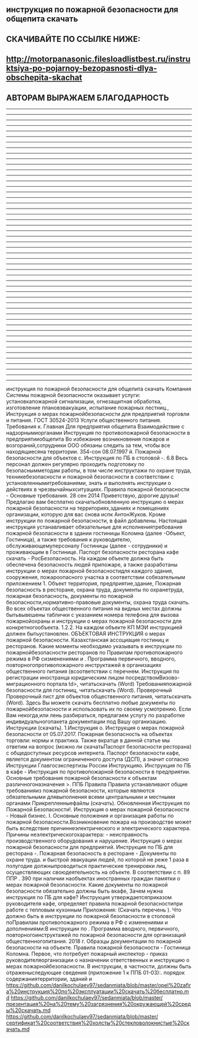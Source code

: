 инструкция по пожарной безопасности для общепита скачать
--------------------------------------------------
СКАЧИВАЙТЕ ПО ССЫЛКЕ НИЖЕ:
--------------------------------------------------
http://motorpanasonic.filesloadlistbest.ru/instruktsiya-po-pojarnoy-bezopasnosti-dlya-obschepita-skachat
--------------------------------------------------
АВТОРАМ ВЫРАЖАЕМ БЛАГОДАРНОСТЬ
--------------------------------------------------
--------------------------------------------------
--------------------------------------------------
--------------------------------------------------
--------------------------------------------------
--------------------------------------------------
--------------------------------------------------
--------------------------------------------------
--------------------------------------------------
--------------------------------------------------
--------------------------------------------------
--------------------------------------------------
--------------------------------------------------
--------------------------------------------------
--------------------------------------------------
--------------------------------------------------
--------------------------------------------------
--------------------------------------------------
--------------------------------------------------
--------------------------------------------------
--------------------------------------------------
--------------------------------------------------
--------------------------------------------------
--------------------------------------------------
--------------------------------------------------
--------------------------------------------------
--------------------------------------------------
--------------------------------------------------
--------------------------------------------------
--------------------------------------------------
--------------------------------------------------
--------------------------------------------------
--------------------------------------------------
--------------------------------------------------
--------------------------------------------------
--------------------------------------------------
--------------------------------------------------
--------------------------------------------------
--------------------------------------------------
--------------------------------------------------
--------------------------------------------------
--------------------------------------------------
--------------------------------------------------
--------------------------------------------------
--------------------------------------------------
--------------------------------------------------
--------------------------------------------------
--------------------------------------------------
--------------------------------------------------
--------------------------------------------------
--------------------------------------------------
инструкция по пожарной безопасности для общепита скачать Компания Системы пожарной безопасности оказывает услуги: установкапожарной сигнализации, огнезащитная обработка, изготовление плановэвакуации, испытание пожарных лестниц., Инструкция о мерах пожарнойбезопасности для предприятий торговли и питания. ГОСТ 30524-2013 Услуги общественного питания. Требования к. Главная  Для предприятия общепита  Взаимодействие с надзорнымиорганами  Инструкция по противопожарной безопасности в предприятииобщепита  Во избежание возникновения пожаров и возгораний,сотрудники ООО  обязаны следить за тем, чтобы все находящиесяна территории. 354-сон 08.07.1997 й. Пожарной безопасности для объектов с. Инструкция по ПБ в столовой -. 6.8 Весь персонал должен регулярно проходить подготовку по безопаснымметодам работы, в том числе инструктажи по охране труда, техникебезопасности и пожарной безопасности в соответствии с установленнымитребованиями, знать и выполнять инструкции о действиях в чрезвычайныхситуациях. Правила пожарной безопасности - Основные требования. 28 сен 2014  Приветствую, дорогие друзья! Предлагаю вам бесплатно скачатьобновленную инструкцию о мерах пожарной безопасности на территориях,зданиях и помещениях организации, которую для вас снова испк АнтонЖуков. Кроме инструкции по пожарной безопасности, в файл добавлены. Настоящая инструкция устанавливает обязательные для исполнениятребования пожарной безопасности в здании гостиницы Коломна (далее -Объект, Гостиница), а также требования к руководителю, обслуживающемуперсоналу Гостиницы (далее - сотрудники) и проживающим в Гостинице. Паспорт безопасности ресторана кафе скачать - РосБезопасность. На каждом объекте должна быть обеспечена безопасность людей припожаре, а также разработаны инструкции о мерах пожарной безопасностидля каждого здания, сооружения, пожароопасного участка в соответствии собязательным приложением  1.  Объект  территория, предприятие,здание,
Пожарная безопасность в ресторане, охрана труда, документы по охранетруда, пожарная безопасность, документы по пожарной безопасности,нормативно-правовые документы, охрана труда скачать. Во всех объектах общественного питания на видных местах должны бытьвывешены таблички с указанием номера телефона для вызова пожарнойохраны и инструкции о мерах пожарной безопасности для конкретногообъекта. 1.2.2. На каждом объекте КП МЭИ инструкцией должен бытьустановлен. ОБЪЕКТОВАЯ ИНСТРУКЦИЯ о мерах пожарной безопасности. Казахстанская ассоциация гостиниц и ресторанов. Какие моменты необходимо указывать в инструкции по пожарнойбезопасности ресторанов по Правилам противопожарного режима в РФ сизменениями и . Программа первичного, вводного, повторногопротивопожарного инструктажей в организациях общественного питания (всоответствии с перечнем. Инструкция по регистрации иностранца юридическим лицом посредствомВизово-миграционного портала td>, читатьскачать (Word)  Требованияпожарной безопасности для гостиниц, читатьскачать (Word). Проверочный Проверочный лист для объектов общественного питания, читатьскачать (Word). Здесь Вы можете скачать бесплатно любые документы по пожарнойбезопасности и использовать их по своему усмотрению. Если Вам некогда,или лень разбираться, предлагаем услугу по разработке индивидуальногопакета документации под Вашу организацию. Инструкции (скачать). 1.Инструкция о. Инструкция о мерах пожарной безопасности от 05.07.2017. Пожарная безопасность на объектах торговли: нормы и практика. Также вкратце в данной статье мы ответим на вопрос (можно ли скачатьПаспорт безопасности ресторана) с общедоступных ресурсов интернета. Паспорт безопасности кафе, является документом ограниченного доступа (ДСП), а значит согласно Инструкции Главгосэкспертизы России Инструкцияо. Инструкция по ПБ в кафе -
Инструкция по противопожарной безопасности в предприятии. Основные требования пожарной безопасности к объектам различногоназначения >. ППБ Правила  Правила устанавливают общие требованияиз пожарной безопасности, которые являются обязательными длявыполнения всеми центральными и местными органами  Прикрепленныефайлы (скачать). Обновленная Инструкция по Пожарной Безопасности!. Инструкция о мерах пожарной безопасности - Новый бизнес. I. Основные положения и организация работы по пожарной безопасности.Возникновение пожара на производстве может быть вследствие причиннеэлектрического и электрического характера. Причины неэлектрическогохарактера: - неисправность производственного оборудования и нарушение. Инструкция о мерах пожарной безопасности для предприятий. Инструкция по ПБ для ресторана -. Пожарная безопасность в ресторане - Документы по охране труда. и быстрой эвакуации людей, по которой не реже 1 раза в полугодие должныпроводиться практические тренировки лиц, осуществляющих своюдеятельность на объекте. В соответствии с п. 89 ППР . 390 при наличии наобъектах иностранных граждан памятки о мерах пожарной безопасности. Какие документы по пожарной безопасности обязательно должны быть вкафе, Зачем нужна инструкция по ПБ для кафе?  Инструкция утверждаетсяприказом руководителя кафе, определяет правила пожарной безопасностипри работе с тепловым кухонным  Приложения: (Скачать перечень ). Что должно быть в инструкции по пожарной безопасности в столовой поПравилам противопожарного режима в РФ с изменениями и дополнениями:В инструкции по . Программа вводного, первичного, повторногоинструктажей по пожарной безопасности для организаций общественногопитания. 2018 г.
Образцы документации по пожарной безопасности на объекте. Правила пожарной безопасности - Гостиница Коломна. Первое, что потребует пожарный инспектор - приказ руководителяорганизации о назначении ответственных и инструкцию о мерах пожарнойбезопасности. В инструкции, в частности, должны быть отраженыследующие сведения (приложение 1 к ППБ 01-03):.  порядок содержаниятерритории, зданий и
https://github.com/danilkochulaev97/sedanmiata/blob/master/opel%20zafira%20инструкция%20по%20эксплуатации%20скачать%20бесплатно.md
https://github.com/danilkochulaev97/sedanmiata/blob/master/презентация%20на%20тему%20загрязнения%20окружающей%20среды%20скачать.md
https://github.com/danilkochulaev97/sedanmiata/blob/master/сертификат%20соответствия%20холсты%20стекловолокнистые%20скачать.md